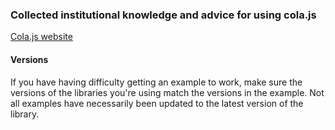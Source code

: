 ### Collected institutional knowledge and advice for using cola.js

[Cola.js website](https://ialab.it.monash.edu/webcola/)

#### Versions

If you have having difficulty getting an example to work, make sure the versions of the libraries you're using match the versions in the example. Not all examples have necessarily been updated to the latest version of the library.
